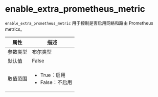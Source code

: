 # enable_extra_prometheus_metric

`enable_extra_prometheus_metric` 用于控制是否启用网络和路由 Prometheus metrics。

|  属性    | 描述     |
|----------|---------|
| 参数类型 |   布尔类型      |
| 默认值   | False     |
| 取值范围 | <ul><li>True：启用</li><li>False：不启用</li></ul>  |
